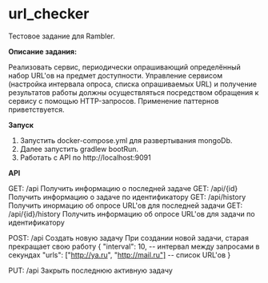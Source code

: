 # url_checker
Тестовое задание для Rambler.

<b>Описание задания:</b>

Реализовать сервис, периодически опрашивающий определённый набор URL'ов на предмет доступности. 
Управление сервисом (настройка интервала опроса, списка опрашиваемых URL) 
и получение результатов работы должны осуществляться посредством обращения к сервису с помощью HTTP-запросов. 
Применение паттернов приветствуется.

<b>Запуск</b>

1. Запустить docker-compose.yml для развертывания mongoDb.<br>
2. Далее запустить gradlew bootRun. 
3. Работать с API по http://localhost:9091 

<b>API</b>

GET: /api Получить информацию о последней задаче
GET: /api/{id} Получить информацию о задаче по идентификатору
GET: /api/history Получить инормацию об опросе URL'ов для последней задачи
GET: /api/{id}/history Получить информацию об опросе URL'ов для задачи по идентификатору

POST: /api Создать новую задачу
При создании новой задачи, старая прекращает свою работу
{
	"interval": 10, -- интервал между запросами в секундах
	"urls": ["http://ya.ru", "http://mail.ru"] -- список URL'ов
}

PUT: /api Закрыть последнюю активную задачу

